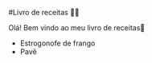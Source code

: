 #Livro de receitas :man_cook:

Olá! Bem vindo ao meu livro de receitas:wave:

- Estrogonofe de frango
- Pavê